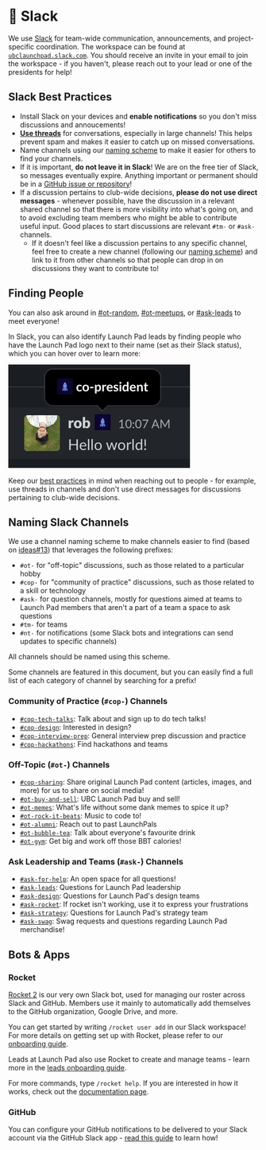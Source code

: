 # 💬 Slack

We use [Slack](https://slack.com) for team-wide communication, announcements, and project-specific coordination. The workspace can be found at [`ubclaunchpad.slack.com`](https://ubclaunchpad.slack.com). You should receive an invite in your email to join the workspace - if you haven't, please reach out to your lead or one of the presidents for help!

## Slack Best Practices

* Install Slack on your devices and **enable notifications** so you don't miss discussions and annoucements!
* [**Use threads**](https://slackhq.com/getting-the-most-out-of-threads) for conversations, especially in large channels! This helps prevent spam and makes it easier to catch up on missed conversations.
* Name channels using our [naming scheme](#naming-slack-channels) to make it easier for others to find your channels.
* If it is important, **do not leave it in Slack**! We are on the free tier of Slack, so messages eventually expire. Anything important or permanent should be in a [GitHub issue or repository](/handbook/tools/github.md)!
* If a discussion pertains to club-wide decisions, **please do not use direct messages** - whenever possible, have the discussion in a relevant shared channel so that there is more visibility into what's going on, and to avoid excluding team members who might be able to contribute useful input. Good places to start discussions are relevant `#tm-` or `#ask-` channels.
  * If it doesn't feel like a discussion pertains to any specific channel, feel free to create a new channel (following our [naming scheme](#naming-slack-channels)) and link to it from other channels so that people can drop in on discussions they want to contribute to!

## Finding People

You can also ask around in [#ot-random](https://ubclaunchpad.slack.com/archives/C061Q5328), [#ot-meetups](https://ubclaunchpad.slack.com/archives/C017WMMJY7L), or [#ask-leads](https://ubclaunchpad.slack.com/archives/CK935RD3Q) to meet everyone!

In Slack, you can also identify Launch Pad leads by finding people who have the Launch Pad logo next to their name (set as their Slack status), which you can hover over to learn more:

![lead status](./img/lead-status.png)

Keep our [best practices](#slack-best-practices) in mind when reaching out to people - for example, use threads in channels and don't use direct messages for discussions pertaining to club-wide decisions.

## Naming Slack Channels

We use a channel naming scheme to make channels easier to find (based on [ideas#13](https://github.com/ubclaunchpad/ideas/issues/13)) that leverages the following prefixes:

* `#ot-` for "off-topic" discussions, such as those related to a particular hobby
* `#cop-` for "community of practice" discussions, such as those related to a skill or technology
* `#ask-` for question channels, mostly for questions aimed at teams to Launch Pad members that aren't a part of a team a space to ask questions
* `#tm-` for teams
* `#nt-` for notifications (some Slack bots and integrations can send updates to specific channels)

All channels should be named using this scheme.

Some channels are featured in this document, but you can easily find a full list of each category of channel by searching for a prefix!

### Community of Practice (`#cop-`) Channels

* [`#cop-tech-talks`](https://ubclaunchpad.slack.com/messages/C9VGF4V8C/): Talk about and sign up to do tech talks!
* [`#cop-design`](https://app.slack.com/client/T061Q8S7J/CK6D4QD8U): Interested in design?
* [`#cop-interview-prep`](https://ubclaunchpad.slack.com/messages/CD71Y6TP1/): General interview prep discussion and practice
* [`#cop-hackathons`](https://ubclaunchpad.slack.com/messages/C8WT5DV1C/): Find hackathons and teams

### Off-Topic (`#ot-`) Channels

* [`#cop-sharing`](https://app.slack.com/client/T061Q8S7J/C01622TSU9W): Share original Launch Pad content (articles, images, and more) for us to share on social media!
* [`#ot-buy-and-sell`](https://ubclaunchpad.slack.com/messages/CJVFFGYUT/): UBC Launch Pad buy and sell!
* [`#ot-memes`](https://ubclaunchpad.slack.com/messages/CFBN3BX8Q/): What's life without some dank memes to spice it up?
* [`#ot-rock-it-beats`](https://ubclaunchpad.slack.com/messages/CC2JK7677/): Music to code to!
* [`#ot-alumni`](https://ubclaunchpad.slack.com/messages/CAQ457K7H): Reach out to past LaunchPals
* [`#ot-bubble-tea`](https://ubclaunchpad.slack.com/messages/CK0HDCUV7): Talk about everyone's favourite drink
* [`#ot-gym`](https://ubclaunchpad.slack.com/messages/CG8GUAEPK): Get big and work off those BBT calories!

### Ask Leadership and Teams (`#ask-`) Channels

* [`#ask-for-help`](https://ubclaunchpad.slack.com/messages/CJXM08QBB): An open space for all questions!
* [`#ask-leads`](https://ubclaunchpad.slack.com/messages/CK935RD3Q/): Questions for Launch Pad leadership
* [`#ask-design`](https://ubclaunchpad.slack.com/messages/CK0H2GNQH): Questions for Launch Pad's design teams
* [`#ask-rocket`](https://ubclaunchpad.slack.com/messages/CK93HTYQN): If rocket isn't working, use it to express your frustrations
* [`#ask-strategy`](https://ubclaunchpad.slack.com/messages/CJVF0FQHG): Questions for Launch Pad's strategy team
* [`#ask-swag`](https://ubclaunchpad.slack.com/messages/C7Z1K8XNE): Swag requests and questions regarding Launch Pad merchandise!

## Bots & Apps

### Rocket <Badge type="tip" text="updated"/>

[Rocket 2](https://github.com/ubclaunchpad/rocket2) is our very own Slack bot, used for managing our roster across Slack and GitHub. Members use it mainly to automatically add themselves to the GitHub organization, Google Drive, and more.

You can get started by writing `/rocket user add` in our Slack workspace! For more details on getting set up with Rocket, please refer to our [onboarding guide](/handbook/onboarding/everyone.md#rocket-setup).

Leads at Launch Pad also use Rocket to create and manage teams - learn more in the [leads onboarding guide](/handbook/onboarding/leads.md#starting-a-team).

For more commands, type `/rocket help`. If you are interested in how it works, check out the [documentation page](https://rocket2.readthedocs.io/en/latest/).

### GitHub

You can configure your GitHub notifications to be delivered to your Slack account via the GitHub Slack app - [read this guide](/handbook/tools/github.md#setting-up-notifications) to learn how!
